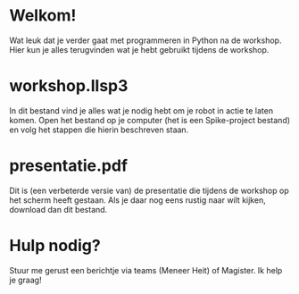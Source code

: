 # Welkom!
Wat leuk dat je verder gaat met programmeren in Python na de workshop. Hier kun je alles terugvinden wat je hebt gebruikt tijdens de workshop.

# workshop.llsp3
In dit bestand vind je alles wat je nodig hebt om je robot in actie te laten komen. Open het bestand op je computer (het is een Spike-project bestand) en volg het stappen die hierin beschreven staan.

# presentatie.pdf
Dit is (een verbeterde versie van) de presentatie die tijdens de workshop op het scherm heeft gestaan. Als je daar nog eens rustig naar wilt kijken, download dan dit bestand.

# Hulp nodig?
Stuur me gerust een berichtje via teams (Meneer Heit) of Magister. Ik help je graag!
